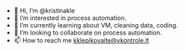 - 👋 Hi, I’m @kristinakle
- 👀 I’m interested in process automation.
- 🌱 I’m currently learning about VM, cleaning data, coding.
- 💞️ I’m looking to collaborate on process automation.
- 📫 How to reach me kklepikovaite@vkontrole.lt

<!---
kristinakle/kristinakle is a ✨ special ✨ repository because its `README.md` (this file) appears on your GitHub profile.
You can click the Preview link to take a look at your changes.
--->
